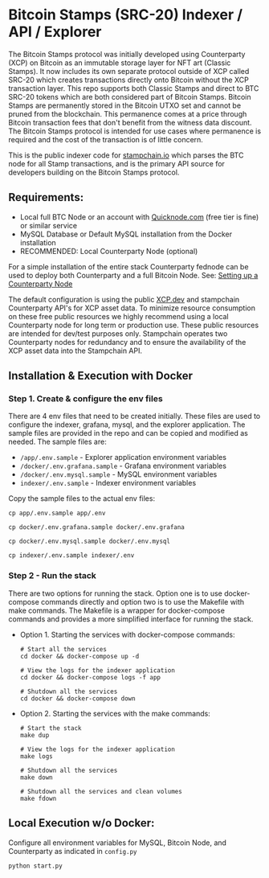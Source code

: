 # Bitcoin Stamps (SRC-20) Indexer / API / Explorer

The Bitcoin Stamps protocol was initially developed using Counterparty (XCP) on
Bitcoin as an immutable storage layer for NFT art (Classic Stamps). It now
includes its own separate protocol outside of XCP called SRC-20 which creates
transactions directly onto Bitcoin without the XCP transaction layer. This repo
supports both Classic Stamps and direct to BTC SRC-20 tokens which are both
considered part of Bitcoin Stamps. Bitcoin Stamps are permanently stored in the
Bitcoin UTXO set and cannot be pruned from the blockchain. This permanence comes
at a price through Bitcoin transaction fees that don't benefit from the witness
data discount. The Bitcoin Stamps protocol is intended for use cases where
permanence is required and the cost of the transaction is of little concern.

This is the public indexer code for [stampchain.io](https://stampchain.io/)
which parses the BTC node for all Stamp transactions, and is the primary API
source for developers building on the Bitcoin Stamps protocol.

## Requirements:

- Local full BTC Node or an account with
  [Quicknode.com](https://www.quicknode.com/) (free tier is fine) or similar
  service
- MySQL Database or Default MySQL installation from the Docker installation
- RECOMMENDED: Local Counterparty Node (optional)

For a simple installation of the entire stack Counterparty fednode can be used
to deploy both Counterparty and a full Bitcoin Node. See:
[Setting up a Counterparty Node](https://github.com/CounterpartyXCP/Documentation/blob/master/Installation/federated_node.md)

The default configuration is using the public [XCP.dev](https://www.xcp.dev/)
and stampchain Counterparty API's for XCP asset data. To minimize resource
consumption on these free public resources we highly recommend using a local
Counterparty node for long term or production use. These public resources are
intended for dev/test purposes only. Stampchain operates two Counterparty nodes
for redundancy and to ensure the availability of the XCP asset data into the
Stampchain API.

## Installation & Execution with Docker

### Step 1. Create & configure the env files

There are 4 env files that need to be created initially. These files are used to
configure the indexer, grafana, mysql, and the explorer application. The sample
files are provided in the repo and can be copied and modified as needed. The
sample files are:

- `/app/.env.sample` - Explorer application environment variables
- `/docker/.env.grafana.sample` - Grafana environment variables
- `/docker/.env.mysql.sample` - MySQL environment variables
- `indexer/.env.sample` - Indexer environment variables

Copy the sample files to the actual env files:

```shell
cp app/.env.sample app/.env
```

```shell
cp docker/.env.grafana.sample docker/.env.grafana
```

```shell
cp docker/.env.mysql.sample docker/.env.mysql
```

```shell
cp indexer/.env.sample indexer/.env
```

### Step 2 - Run the stack

There are two options for running the stack. Option one is to use docker-compose
commands directly and option two is to use the Makefile with make commands. The
Makefile is a wrapper for docker-compose commands and provides a more simplified
interface for running the stack.

- Option 1. Starting the services with docker-compose commands:

  ```shell
  # Start all the services
  cd docker && docker-compose up -d
  ```

  ```shell
  # View the logs for the indexer application
  cd docker && docker-compose logs -f app
  ```

  ```shell
  # Shutdown all the services
  cd docker && docker-compose down
  ```

- Option 2. Starting the services with the make commands:

  ```shell
  # Start the stack
  make dup
  ```

  ```shell
  # View the logs for the indexer application
  make logs
  ```

  ```shell
  # Shutdown all the services
  make down
  ```

  ```shell
  # Shutdown all the services and clean volumes
  make fdown
  ```

## Local Execution w/o Docker:

Configure all environment variables for MySQL, Bitcoin Node, and Counterparty as
indicated in `config.py`

`python start.py`
